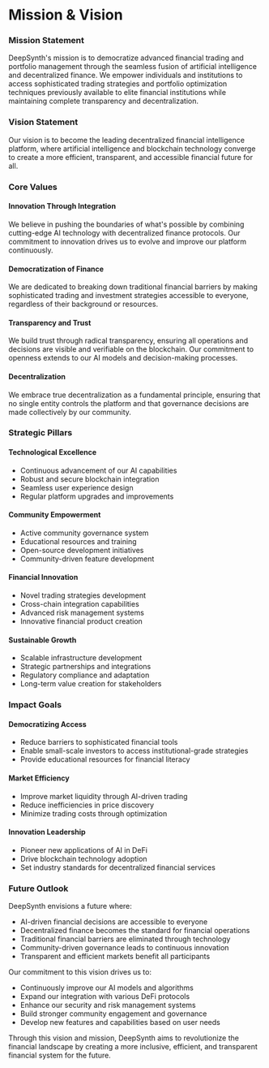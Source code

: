 # Mission & Vision

### Mission Statement

DeepSynth's mission is to democratize advanced financial trading and portfolio management through the seamless fusion of artificial intelligence and decentralized finance. We empower individuals and institutions to access sophisticated trading strategies and portfolio optimization techniques previously available to elite financial institutions while maintaining complete transparency and decentralization.

### Vision Statement

Our vision is to become the leading decentralized financial intelligence platform, where artificial intelligence and blockchain technology converge to create a more efficient, transparent, and accessible financial future for all.

### Core Values

#### Innovation Through Integration

We believe in pushing the boundaries of what's possible by combining cutting-edge AI technology with decentralized finance protocols. Our commitment to innovation drives us to evolve and improve our platform continuously.

#### Democratization of Finance

We are dedicated to breaking down traditional financial barriers by making sophisticated trading and investment strategies accessible to everyone, regardless of their background or resources.

#### Transparency and Trust

We build trust through radical transparency, ensuring all operations and decisions are visible and verifiable on the blockchain. Our commitment to openness extends to our AI models and decision-making processes.

#### Decentralization

We embrace true decentralization as a fundamental principle, ensuring that no single entity controls the platform and that governance decisions are made collectively by our community.

### Strategic Pillars

#### Technological Excellence

* Continuous advancement of our AI capabilities
* Robust and secure blockchain integration
* Seamless user experience design
* Regular platform upgrades and improvements

#### Community Empowerment

* Active community governance system
* Educational resources and training
* Open-source development initiatives
* Community-driven feature development

#### Financial Innovation

* Novel trading strategies development
* Cross-chain integration capabilities
* Advanced risk management systems
* Innovative financial product creation

#### Sustainable Growth

* Scalable infrastructure development
* Strategic partnerships and integrations
* Regulatory compliance and adaptation
* Long-term value creation for stakeholders

### Impact Goals

#### Democratizing Access

* Reduce barriers to sophisticated financial tools
* Enable small-scale investors to access institutional-grade strategies
* Provide educational resources for financial literacy

#### Market Efficiency

* Improve market liquidity through AI-driven trading
* Reduce inefficiencies in price discovery
* Minimize trading costs through optimization

#### Innovation Leadership

* Pioneer new applications of AI in DeFi
* Drive blockchain technology adoption
* Set industry standards for decentralized financial services

### Future Outlook

DeepSynth envisions a future where:

* AI-driven financial decisions are accessible to everyone
* Decentralized finance becomes the standard for financial operations
* Traditional financial barriers are eliminated through technology
* Community-driven governance leads to continuous innovation
* Transparent and efficient markets benefit all participants

Our commitment to this vision drives us to:

* Continuously improve our AI models and algorithms
* Expand our integration with various DeFi protocols
* Enhance our security and risk management systems
* Build stronger community engagement and governance
* Develop new features and capabilities based on user needs

Through this vision and mission, DeepSynth aims to revolutionize the financial landscape by creating a more inclusive, efficient, and transparent financial system for the future.
